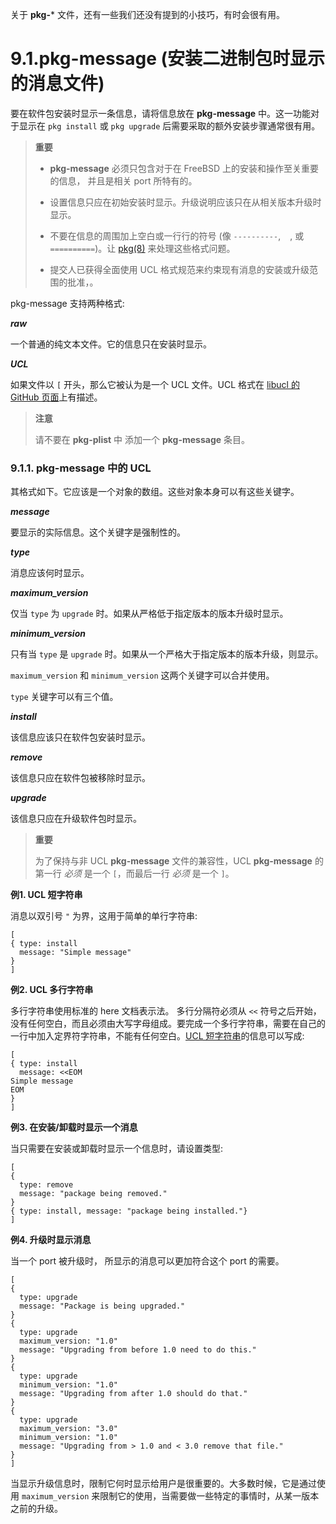 关于 **pkg-**\* 文件，还有一些我们还没有提到的小技巧，有时会很有用。

# 9.1.pkg-message (安装二进制包时显示的消息文件)

要在软件包安装时显示一条信息，请将信息放在 **pkg-message** 中。这一功能对于显示在 `pkg install` 或 `pkg upgrade` 后需要采取的额外安装步骤通常很有用。

> **重要**
>
> * **pkg-message** 必须只包含对于在 FreeBSD 上的安装和操作至关重要的信息， 并且是相关 port 所特有的。
>
> * 设置信息只应在初始安装时显示。升级说明应该只在从相关版本升级时显示。
>
> * 不要在信息的周围加上空白或一行行的符号 (像 `----------`, ` ` , 或 `==========`)。让 [pkg(8)](https://www.freebsd.org/cgi/man.cgi?query=pkg\&sektion=8\&format=html) 来处理这些格式问题。
>
> * 提交人已获得全面使用 UCL 格式规范来约束现有消息的安装或升级范围的批准，。

pkg-message 支持两种格式:

_**raw**_

一个普通的纯文本文件。它的信息只在安装时显示。

_**UCL**_

如果文件以 `[` 开头，那么它被认为是一个 UCL 文件。UCL 格式在 [libucl 的 GitHub 页面](https://github.com/vstakhov/libucl)上有描述。

> **注意**
>
> 请不要在 **pkg-plist** 中 添加一个 **pkg-message** 条目。

### 9.1.1. pkg-message 中的 UCL

其格式如下。它应该是一个对象的数组。这些对象本身可以有这些关键字。

_**message**_

要显示的实际信息。这个关键字是强制性的。

_**type**_

消息应该何时显示。

_**maximum\_version**_

仅当 `type` 为 `upgrade` 时。如果从严格低于指定版本的版本升级时显示。

_**minimum\_version**_

只有当 `type` 是 `upgrade` 时。如果从一个严格大于指定版本的版本升级，则显示。

`maximum_version` 和 `minimum_version` 这两个关键字可以合并使用。

`type` 关键字可以有三个值。

_**install**_

该信息应该只在软件包安装时显示。

_**remove**_

该信息只应在软件包被移除时显示。

_**upgrade**_

该信息只应在升级软件包时显示。

> **重要**
>
> 为了保持与非 UCL **pkg-message** 文件的兼容性，UCL **pkg-message** 的第一行 _必须_ 是一个 `[`，而最后一行 _必须_ 是一个 `]`。

**例1. UCL 短字符串**

消息以双引号 `"` 为界，这用于简单的单行字符串:

```shell-session
[
{ type: install
  message: "Simple message"
}
]
```

**例2. UCL 多行字符串**

多行字符串使用标准的 here 文档表示法。 多行分隔符必须从 `<<` 符号之后开始，没有任何空白，而且必须由大写字母组成。要完成一个多行字符串，需要在自己的一行中加入定界符字符串，不能有任何空白。[UCL 短字符串](https://docs.freebsd.org/en/books/porters-handbook/pkg-files/#porting-message-ucl-short-ex)的信息可以写成:

```shell-session
[
{ type: install
  message: <<EOM
Simple message
EOM
}
]
```

**例3. 在安装/卸载时显示一个消息**

当只需要在安装或卸载时显示一个信息时，请设置类型:

```shell-session
[
{
  type: remove
  message: "package being removed."
}
{ type: install, message: "package being installed."}
]
```

**例4. 升级时显示消息**

当一个 port 被升级时， 所显示的消息可以更加符合这个 port 的需要。

```shell-session
[
{
  type: upgrade
  message: "Package is being upgraded."
}
{
  type: upgrade
  maximum_version: "1.0"
  message: "Upgrading from before 1.0 need to do this."
}
{
  type: upgrade
  minimum_version: "1.0"
  message: "Upgrading from after 1.0 should do that."
}
{
  type: upgrade
  maximum_version: "3.0"
  minimum_version: "1.0"
  message: "Upgrading from > 1.0 and < 3.0 remove that file."
}
]
```

当显示升级信息时，限制它何时显示给用户是很重要的。大多数时候，它是通过使用 `maximum_version` 来限制它的使用，当需要做一些特定的事情时，从某一版本之前的升级。

